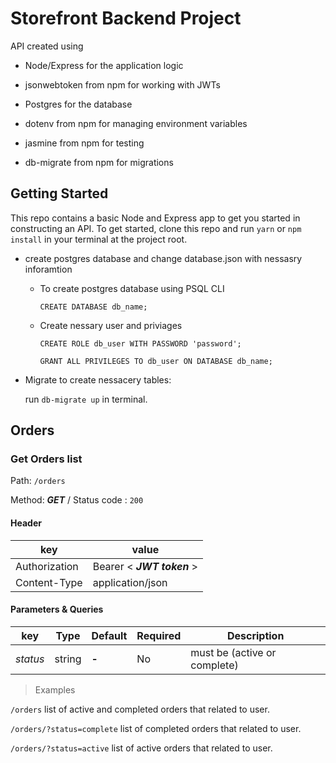 # Storefront Backend Project

API created using

- Node/Express for the application logic

- jsonwebtoken from npm for working with JWTs

- Postgres for the database

- dotenv from npm for managing environment variables

- jasmine from npm for testing

- db-migrate from npm for migrations

## Getting Started

This repo contains a basic Node and Express app to get you started in constructing an API. To get started, clone this repo and run
`yarn` or `npm install` in your terminal at the project root.

- create postgres database and change database.json with nessasry inforamtion

  - To create postgres database using PSQL CLI

    `CREATE DATABASE db_name;`

  - Create nessary user and priviages

    `CREATE ROLE db_user WITH PASSWORD 'password';`

    `GRANT ALL PRIVILEGES TO db_user ON DATABASE db_name;`

- Migrate to create nessacery tables:

  run `db-migrate up` in terminal.

## Orders

### Get Orders list

Path: `/orders`

Method: **_GET_** / Status code : `200`

#### Header

| key           | value                      |
| ------------- | -------------------------- |
| Authorization | Bearer < **_JWT token_** > |
| Content-Type  | application/json           |

#### Parameters & Queries

| key      | Type   | Default | Required | Description                  |
| -------- | ------ | ------- | -------- | ---------------------------- |
| _status_ | string | **-**   | No       | must be (active or complete) |

> Examples

`/orders`
list of active and completed orders that related to user.

`/orders/?status=complete`
list of completed orders that related to user.

`/orders/?status=active`
list of active orders that related to user.
